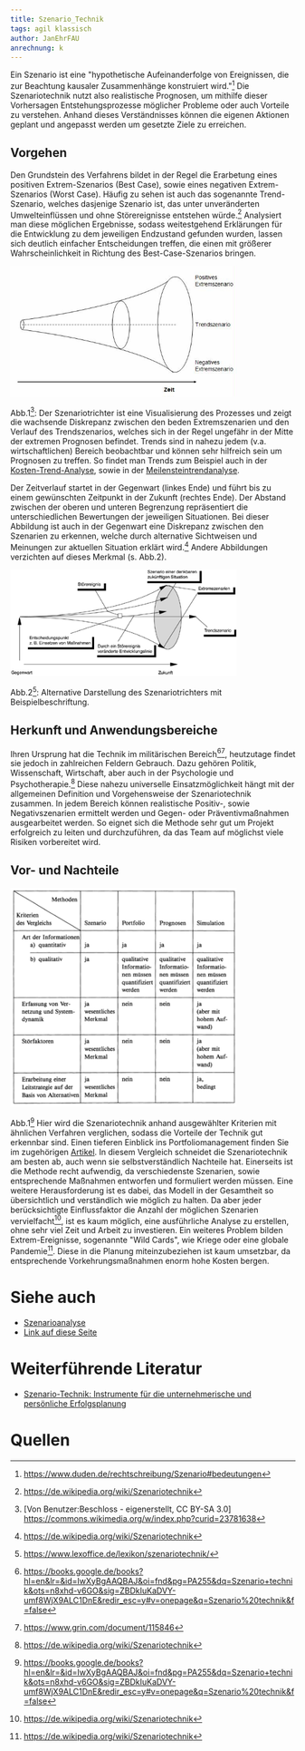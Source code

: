 ```yaml
---
title: Szenario_Technik
tags: agil klassisch 
author: JanEhrFAU
anrechnung: k
---
```


Ein Szenario ist eine "hypothetische Aufeinanderfolge von Ereignissen, die zur Beachtung kausaler Zusammenhänge konstruiert wird."[^1]
Die Szenariotechnik nutzt also realistische Prognosen, um mithilfe dieser Vorhersagen Entstehungsprozesse möglicher Probleme
oder auch Vorteile zu verstehen. Anhand dieses Verständnisses können die eigenen Aktionen geplant und angepasst werden um gesetzte Ziele 
zu erreichen.

## Vorgehen

Den Grundstein des Verfahrens bildet in der Regel die Erarbetung eines positiven Extrem-Szenarios (Best Case), sowie eines negativen Extrem-Szenarios (Worst Case).
Häufig zu sehen ist auch das sogenannte Trend-Szenario, welches dasjenige Szenario ist, das unter unveränderten Umwelteinflüssen und ohne Störereignisse entstehen würde.[^2]
Analysiert man diese möglichen Ergebnisse, sodass weitestgehend Erklärungen für die Entwicklung zu dem jeweiligen Endzustand gefunden wurden, 
lassen sich deutlich einfacher Entscheidungen treffen, die einen mit größerer Wahrscheinlichkeit in Richtung
des Best-Case-Szenarios bringen.

<img src="Szenario_Technik/Szenariotrichter.jpg" width="400"/>

Abb.1[^5]: Der Szenariotrichter ist eine Visualisierung des Prozesses und zeigt die wachsende Diskrepanz zwischen den beden Extremszenarien und den 
Verlauf des Trendszenarios, welches sich in der Regel ungefähr in der Mitte der extremen Prognosen befindet. Trends sind in nahezu jedem (v.a. wirtschaftlichen) Bereich beobachtbar und können sehr hilfreich sein um Prognosen zu treffen. So findet man Trends zum Beispiel auch in der
[Kosten-Trend-Analyse](https://github.com/ManagingProjectsSuccessfully/ManagingProjectsSuccessfully.github.io/blob/main/kb/Kosten_Trend_Analyse.md), 
sowie in der [Meilensteintrendanalyse](https://github.com/ManagingProjectsSuccessfully/ManagingProjectsSuccessfully.github.io/blob/main/kb/Meilensteintrendanalyse.md).


Der Zeitverlauf startet in der Gegenwart (linkes Ende) und führt bis zu einem gewünschten Zeitpunkt in der Zukunft (rechtes Ende). Der Abstand zwischen
der oberen und unteren Begrenzung repräsentiert die unterschiedlichen Bewertungen der jeweiligen Situationen. Bei dieser Abbildung ist auch in der Gegenwart
eine Diskrepanz zwischen den Szenarien zu erkennen, welche durch alternative Sichtweisen und Meinungen zur aktuellen Situation erklärt wird.[^2]
Andere Abbildungen verzichten auf dieses Merkmal (s. Abb.2).

<img src="Szenario_Technik/szenariotrichter2.png" width="400"/>

Abb.2[^4]: Alternative Darstellung des Szenariotrichters mit Beispielbeschriftung.




## Herkunft und Anwendungsbereiche

Ihren Ursprung hat die Technik im militärischen Bereich[^3][^6], heutzutage findet sie jedoch in zahlreichen Feldern Gebrauch. Dazu gehören Politik, 
Wissenschaft, Wirtschaft, aber auch in der Psychologie und Psychotherapie.[^2] Diese nahezu universelle Einsatzmöglichkeit hängt mit der allgemeinen
Definition und Vorgehensweise der Szenariotechnik zusammen. In jedem Bereich können realistische Positiv-, sowie Negativszenarien ermittelt werden
und Gegen- oder Präventivmaßnahmen ausgearbeitet werden. So eignet sich die Methode sehr gut um Projekt erfolgreich zu leiten und durchzuführen, da
das Team auf möglichst viele Risiken vorbereitet wird.

## Vor- und Nachteile

<img src="Szenario_Technik/Vergleichstabelle.png" width="400"/>

Abb.1[^3] Hier wird die Szenariotechnik anhand ausgewählter Kriterien mit ähnlichen Verfahren verglichen, sodass die Vorteile der Technik gut erkennbar sind. 
Einen tieferen Einblick ins Portfoliomanagement finden Sie im zugehörigen [Artikel](https://github.com/ManagingProjectsSuccessfully/ManagingProjectsSuccessfully.github.io/blob/main/kb/Projektportfoliomanagement.md). 
In diesem Vergleich schneidet die Szenariotechnik am besten ab, auch wenn sie selbstverständlich Nachteile hat. Einerseits ist die Methode recht aufwendig, da verschiedenste Szenarien, sowie entsprechende Maßnahmen entworfen und formuliert werden müssen. Eine weitere Herausforderung ist es dabei, das Modell in der Gesamtheit so übersichtlich und verständlich wie möglich zu halten. Da aber jeder berücksichtigte Einflussfaktor die Anzahl der möglichen Szenarien vervielfacht[^2], ist es kaum möglich, eine ausführliche Analyse zu erstellen, ohne sehr viel Zeit und Arbeit zu investieren.
Ein weiteres Problem bilden Extrem-Ereignisse, sogenannte "Wild Cards", wie Kriege oder eine globale Pandemie[^2]. Diese in die Planung miteinzubeziehen ist
kaum umsetzbar, da entsprechende Vorkehrungsmaßnahmen enorm hohe Kosten bergen.


# Siehe auch

* [Szenarioanalyse](https://de.wikipedia.org/wiki/Szenarioanalyse)
* [Link auf diese Seite](Szenario_Technik.md)

# Weiterführende Literatur

* [Szenario-Technik: Instrumente für die unternehmerische und persönliche Erfolgsplanung](https://books.google.de/books?hl=en&lr=&id=IwXyBgAAQBAJ&oi=fnd&pg=PA255&dq=Szenario+technik&ots=n8xhd-v6GO&sig=ZBDkIuKaDVY-umf8WjX9ALC1DnE&redir_esc=y#v=onepage&q=Szenario%20technik&f=false)

# Quellen

[^1]: https://www.duden.de/rechtschreibung/Szenario#bedeutungen
[^2]: https://de.wikipedia.org/wiki/Szenariotechnik
[^3]: https://books.google.de/books?hl=en&lr=&id=IwXyBgAAQBAJ&oi=fnd&pg=PA255&dq=Szenario+technik&ots=n8xhd-v6GO&sig=ZBDkIuKaDVY-umf8WjX9ALC1DnE&redir_esc=y#v=onepage&q=Szenario%20technik&f=false
[^4]: https://www.lexoffice.de/lexikon/szenariotechnik/
[^5]: [Von Benutzer:Beschloss - eigenerstellt, CC BY-SA 3.0] https://commons.wikimedia.org/w/index.php?curid=23781638
[^6]: https://www.grin.com/document/115846

